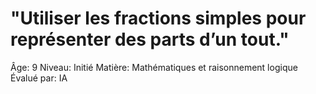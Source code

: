 # "Utiliser les fractions simples pour représenter des parts d’un tout."

Âge: 9
Niveau: Initié
Matière: Mathématiques et raisonnement logique
Évalué par: IA